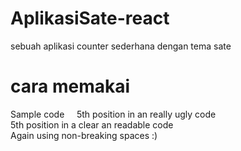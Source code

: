 # AplikasiSate-react
sebuah aplikasi counter sederhana dengan tema sate

# cara memakai
Sample code
&nbsp;&nbsp;&nbsp;&nbsp;5th position in an really ugly code  
    5th position in a clear an readable code  
    Again using non-breaking spaces :)
